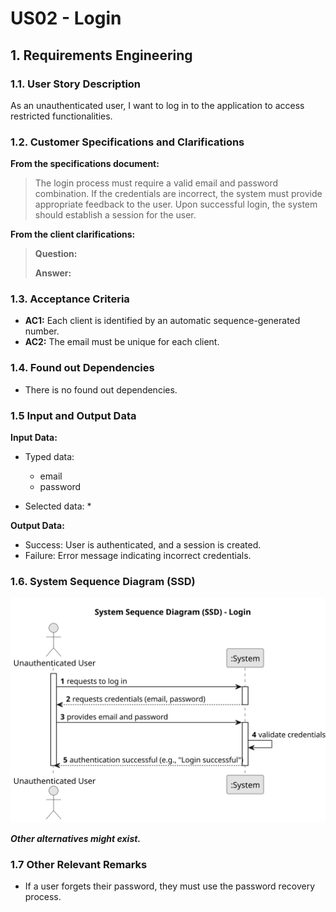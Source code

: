 # US02 - Login

## 1. Requirements Engineering

### 1.1. User Story Description

As an unauthenticated user, I want to log in to the application to access restricted functionalities.

### 1.2. Customer Specifications and Clarifications 

**From the specifications document:**

> The login process must require a valid email and password combination.
> If the credentials are incorrect, the system must provide appropriate feedback to the user.
> Upon successful login, the system should establish a session for the user. 

**From the client clarifications:**

> **Question:**
>
> **Answer:**

### 1.3. Acceptance Criteria

* **AC1:** Each client is identified by an automatic sequence-generated number.
* **AC2:** The email must be unique for each client.

### 1.4. Found out Dependencies

* There is no found out dependencies.

### 1.5 Input and Output Data

**Input Data:**

* Typed data:
    * email
    * password
	
* Selected data:
    * 

**Output Data:**

* Success: User is authenticated, and a session is created.
* Failure: Error message indicating incorrect credentials.

### 1.6. System Sequence Diagram (SSD)

![System Sequence Diagram](US02-SSD.svg)

**_Other alternatives might exist._**

### 1.7 Other Relevant Remarks

* If a user forgets their password, they must use the password recovery process.